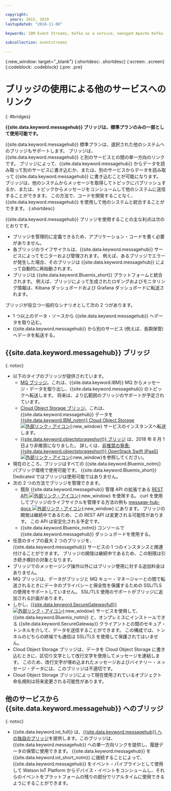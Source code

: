 ```yaml
---

copyright:
  years: 2015, 2019
lastupdated: "2018-11-08"

keywords: IBM Event Streams, Kafka as a service, managed Apache Kafka

subcollection: eventstreams

---
```


{:new_window: target="_blank"}
{:shortdesc: .shortdesc}
{:screen: .screen}
{:codeblock: .codeblock}
{:pre: .pre}

# ブリッジの使用による他のサービスへのリンク
{: #bridges}

**{{site.data.keyword.messagehub}} ブリッジは、標準プランのみの一部として使用可能です。**
<br/>

{{site.data.keyword.messagehub}} 標準プランは、選択された他のシステムへのブリッジもサポートします。 ブリッジは、{{site.data.keyword.messagehub}} と別のサービスとの間の単一方向のリンクです。 ブリッジによって、{{site.data.keyword.messagehub}} からデータを読み取って別のサービスに書き込むか、または、別のサービスからデータを読み取って {{site.data.keyword.messagehub}} に書き込むことが可能になります。 ブリッジは、他のシステムからメッセージを取得してトピックにパブリッシュするか、または、トピックからメッセージをコンシュームして他のシステムに送信することができます。 この方法で、コードを開発することなく、{{site.data.keyword.messagehub}} を使用して他のシステムと統合することができます。
{:shortdesc}

{{site.data.keyword.messagehub}} ブリッジを使用することの主な利点は次のとおりです。  

* ブリッジを管理的に定義できるため、アプリケーション・コードを書く必要がありません。
* 各ブリッジのライフサイクルは、{{site.data.keyword.messagehub}} サービスによってモニターおよび管理されます。 例えば、あるブリッジでエラーが発生した場合、そのブリッジは {{site.data.keyword.messagehub}} によって自動的に再始動されます。
* ブリッジは {{site.data.keyword.Bluemix_short}} プラットフォームと統合されます。 例えば、ブリッジによって生成されたロギングおよびモニタリング情報は、Kibana ダッシュボードおよび Grafana ダッシュボードに転送されます。

ブリッジが役立つ一般的なシナリオとして次の 2 つがあります。

* 1 つ以上のデータ・ソースから {{site.data.keyword.messagehub}} へデータを取り込む。
* {{site.data.keyword.messagehub}} から別のサービス (例えば、長期保管) へデータを転送する。

## {{site.data.keyword.messagehub}} ブリッジ
{: notoc}

* 以下のタイプのブリッジが提供されています。 
  - [MQ ブリッジ](/docs/services/EventStreams?topic=eventstreams-mq_bridge)。これは、{{site.data.keyword.IBM}} MQ からメッセージ・データを取り出し、{{site.data.keyword.messagehub}} のトピックへ転送します。 将来は、より広範囲のブリッジのサポートが予定されています。
  - [Cloud Object Storage ブリッジ](/docs/services/EventStreams?topic=eventstreams-cloud_object_storage_bridge)。これは、{{site.data.keyword.messagehub}} データを [{{site.data.keyword.IBM_notm}} Cloud Object Storage ![外部リンク・アイコン](../../icons/launch-glyph.svg "外部リンク・アイコン")](/docs/services/cloud-object-storage?topic=cloud-object-storage-about-ibm-cloud-object-storage){:new_window} サービスのインスタンスへ転送します。 
  - [{{site.data.keyword.objectstorageshort}} ブリッジ](/docs/services/EventStreams?topic=eventstreams-object_storage_bridge) は、2018 年 8 月 1 日より非推奨になりました。 詳しくは、[非推奨の発表: {{site.data.keyword.objectstorageshort}} OpenStack Swift (PaaS) ![外部リンク・アイコン](../../icons/launch-glyph.svg "外部リンク・アイコン")](https://www.ibm.com/blogs/bluemix/2018/05/end-marketing-object-storage-openstack-swift-paas/){:new_window}を参照してください。
* 現在のところ、ブリッジはすべての {{site.data.keyword.Bluemix_notm}} パブリック環境で使用可能です。 {{site.data.keyword.Bluemix_short}} Dedicated ではブリッジは使用可能ではありません。
* 次の 2 つの方法でブリッジを管理できます。
  - 既存 {{site.data.keyword.messagehub}} 管理 API の拡張である [REST API ![外部リンク・アイコン](../../icons/launch-glyph.svg "外部リンク・アイコン")](https://github.com/ibm-messaging/event-streams-docs){:new_window} を使用する。 curl を使用してブリッジのライフサイクルを管理する方法の例も [message-hub-docs ![外部リンク・アイコン](../../icons/launch-glyph.svg "外部リンク・アイコン")](https://github.com/ibm-messaging/event-streams-docs){:new_window} にあります。 ブリッジの開発は継続中であるため、この REST API は変更される可能性があります。 この API は安定化される予定です。
  - {{site.data.keyword.Bluemix_notm}} コンソールで {{site.data.keyword.messagehub}} ダッシュボードを使用する。
* 任意のタイプの最大 2 つのブリッジを、{{site.data.keyword.messagehub}} サービスの 1 つのインスタンスと関連付けることができます。 ブリッジの開発は継続中であるため、この制限は引き続き検討の対象となります。
* ブリッジでのメッセージング操作以外にはブリッジ使用に対する追加料金はありません。
* MQ ブリッジは、データがブリッジと MQ キュー・マネージャーとの間で転送されるときにデータのプライバシーと保全性を保護するための SSL/TLS の使用をサポートしていません。 SSL/TLS 使用のサポートがブリッジに追加される計画があります。 
* しかし、[{{site.data.keyword.SecureGatewayfull}} ![外部リンク・アイコン](../../icons/launch-glyph.svg "外部リンク・アイコン")](/docs/services/SecureGateway?topic=securegateway-getting-started-with-sg#getting-started-with-sg){:new_window} サービスを使用して、{{site.data.keyword.Bluemix_notm}} と、オンプレミスにインストールできる {{site.data.keyword.SecureGateway}} クライアントとの間のセキュア・トンネルを介して、データを送信することができます。 この構成では、トンネルのどちらの終端でも通信は SSL/TLS を使用して保護されてはいません。
* Cloud Object Storage ブリッジは、データを Cloud Object Storage に書き込むときに、区切り文字として改行文字を使用してメッセージを連結します。 このため、改行文字が埋め込まれたメッセージおよびバイナリー・メッセージ・データには、このブリッジは不適切です。
* Cloud Object Storage ブリッジによって現在使用されているオブジェクト命名規則は将来変更される可能性があります。

## 他のサービスから {{site.data.keyword.messagehub}} へのブリッジ
{: notoc}

* {{site.data.keyword.iot_full}} は、[{{site.data.keyword.messagehub}} への独自のブリッジ](/docs/services/EventStreams?topic=eventstreams-consuming_messages)を提供します。このブリッジは、{{site.data.keyword.messagehub}} への単一方向リンクを提供し、履歴データの保管に使用できます。 {{site.data.keyword.messagehub}} を {{site.data.keyword.iot_short_notm}} に接続することによって、{{site.data.keyword.messagehub}} をイベント・パイプラインとして使用して Watson IoT Platform からデバイス・イベントをコンシュームし、それらのイベントをプラットフォームの残りの部分でリアルタイムに使用できるようにすることができます。 


